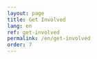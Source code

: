 ```yaml
---
layout: page
title: Get Involved
lang: en
ref: get-involved
permalink: /en/get-involved
order: 7
---
```

